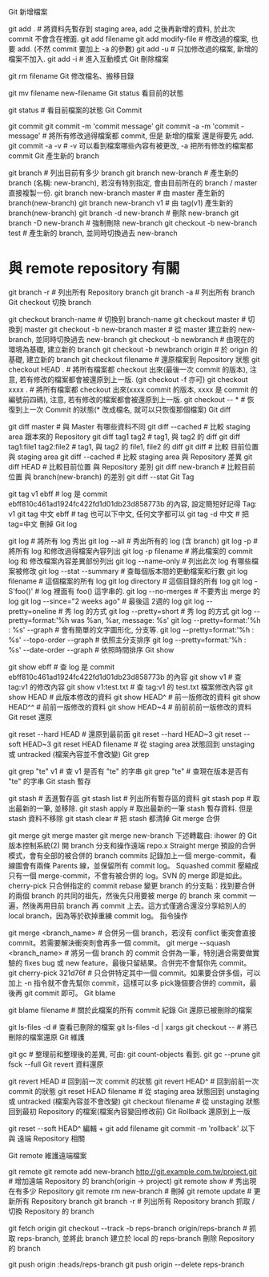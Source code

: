 Git 新增檔案

git add . # 將資料先暫存到 staging area, add 之後再新增的資料, 於此次 commit 不會含在裡面.
git add filename
git add modify-file # 修改過的檔案, 也要 add. (不然 commit 要加上 -a 的參數)
git add -u # 只加修改過的檔案, 新增的檔案不加入.
git add -i # 進入互動模式
Git 刪除檔案

git rm filename
Git 修改檔名、搬移目錄

git mv filename new-filename
Git status 看目前的狀態

git status # 看目前檔案的狀態
Git Commit

git commit
git commit -m 'commit message'
git commit -a -m 'commit -message' # 將所有修改過得檔案都 commit, 但是 新增的檔案 還是得要先 add.
git commit -a -v # -v 可以看到檔案哪些內容有被更改, -a 把所有修改的檔案都 commit
Git 產生新的 branch

git branch # 列出目前有多少 branch
git branch new-branch # 產生新的 branch (名稱: new-branch), 若沒有特別指定, 會由目前所在的 branch / master 直接複製一份.
git branch new-branch master # 由 master 產生新的 branch(new-branch)
git branch new-branch v1 # 由 tag(v1) 產生新的 branch(new-branch)
git branch -d new-branch # 刪除 new-branch
git branch -D new-branch # 強制刪除 new-branch
git checkout -b new-branch test # 產生新的 branch, 並同時切換過去 new-branch
# 與 remote repository 有關
git branch -r # 列出所有 Repository branch
git branch -a # 列出所有 branch
Git checkout 切換 branch

git checkout branch-name # 切換到 branch-name
git checkout master # 切換到 master
git checkout -b new-branch master # 從 master 建立新的 new-branch, 並同時切換過去 new-branch
git checkout -b newbranch # 由現在的環境為基礎, 建立新的 branch
git checkout -b newbranch origin # 於 origin 的基礎, 建立新的 branch
git checkout filename # 還原檔案到 Repository 狀態
git checkout HEAD . # 將所有檔案都 checkout 出來(最後一次 commit 的版本), 注意, 若有修改的檔案都會被還原到上一版. (git checkout -f 亦可)
git checkout xxxx . # 將所有檔案都 checkout 出來(xxxx commit 的版本, xxxx 是 commit 的編號前四碼), 注意, 若有修改的檔案都會被還原到上一版.
git checkout -- * # 恢復到上一次 Commit 的狀態(* 改成檔名, 就可以只恢復那個檔案)
Git diff

git diff master # 與 Master 有哪些資料不同
git diff --cached # 比較 staging area 跟本來的 Repository
git diff tag1 tag2 # tag1, 與 tag2 的 diff
git diff tag1:file1 tag2:file2 # tag1, 與 tag2 的 file1, file2 的 diff
git diff # 比較 目前位置 與 staging area
git diff --cached # 比較 staging area 與 Repository 差異
git diff HEAD # 比較目前位置 與 Repository 差別
git diff new-branch # 比較目前位置 與 branch(new-branch) 的差別
git diff --stat
Git Tag

git tag v1 ebff # log 是 commit ebff810c461ad1924fc422fd1d01db23d858773b 的內容, 設定簡短好記得 Tag: v1
git tag 中文 ebff # tag 也可以下中文, 任何文字都可以
git tag -d 中文 # 把 tag=中文 刪掉
Git log

git log # 將所有 log 秀出
git log --all # 秀出所有的 log (含 branch)
git log -p # 將所有 log 和修改過得檔案內容列出
git log -p filename # 將此檔案的 commit log 和 修改檔案內容差異部份列出
git log --name-only # 列出此次 log 有哪些檔案被修改
git log --stat --summary # 查每個版本間的更動檔案和行數
git log filename # 這個檔案的所有 log
git log directory # 這個目錄的所有 log
git log -S'foo()' # log 裡面有 foo() 這字串的.
git log --no-merges # 不要秀出 merge 的 log
git log --since="2 weeks ago" # 最後這 2週的 log
git log --pretty=oneline # 秀 log 的方式
git log --pretty=short # 秀 log 的方式
git log --pretty=format:'%h was %an, %ar, message: %s'
git log --pretty=format:'%h : %s' --graph # 會有簡單的文字圖形化, 分支等.
git log --pretty=format:'%h : %s' --topo-order --graph # 依照主分支排序
git log --pretty=format:'%h : %s' --date-order --graph # 依照時間排序
Git show

git show ebff # 查 log 是 commit ebff810c461ad1924fc422fd1d01db23d858773b 的內容
git show v1 # 查 tag:v1 的修改內容
git show v1:test.txt # 查 tag:v1 的 test.txt 檔案修改內容
git show HEAD # 此版本修改的資料
git show HEAD^ # 前一版修改的資料
git show HEAD^^ # 前前一版修改的資料
git show HEAD~4 # 前前前前一版修改的資料
Git reset 還原

git reset --hard HEAD # 還原到最前面
git reset --hard HEAD~3
git reset --soft HEAD~3
git reset HEAD filename # 從 staging area 狀態回到 unstaging 或 untracked (檔案內容並不會改變)
Git grep

git grep "te" v1 # 查 v1 是否有 "te" 的字串
git grep "te" # 查現在版本是否有 "te" 的字串
Git stash 暫存

git stash # 丟進暫存區
git stash list # 列出所有暫存區的資料
git stash pop # 取出最新的一筆, 並移除.
git stash apply # 取出最新的一筆 stash 暫存資料. 但是 stash 資料不移除
git stash clear # 把 stash 都清掉
Git merge 合併

git merge
git merge master
git merge new-branch
下述轉載自: ihower 的 Git 版本控制系統(2) 開 branch 分支和操作遠端 repo.x
Straight merge 預設的合併模式，會有全部的被合併的 branch commits 記錄加上一個 merge-commit，看線圖會有兩條 Parents 線，並保留所有 commit log。
Squashed commit 壓縮成只有一個 merge-commit，不會有被合併的 log。SVN 的 merge 即是如此。
cherry-pick 只合併指定的 commit
rebase 變更 branch 的分支點：找到要合併的兩個 branch 的共同的祖先，然後先只用要被 merge 的 branch 來 commit 一遍，然後再用目前 branch 再 commit 上去。這方式僅適合還沒分享給別人的 local branch，因為等於砍掉重練 commit log。
指令操作

git merge <branch_name> # 合併另一個 branch，若沒有 conflict 衝突會直接 commit。若需要解決衝突則會再多一個 commit。
git merge --squash <branch_name> # 將另一個 branch 的 commit 合併為一筆，特別適合需要做實驗的 fixes bug 或 new feature，最後只留結果。合併完不會幫你先 commit。
git cherry-pick 321d76f # 只合併特定其中一個 commit。如果要合併多個，可以加上 -n 指令就不會先幫你 commit，這樣可以多 pick幾個要合併的 commit，最後再 git commit 即可。
Git blame

git blame filename # 關於此檔案的所有 commit 紀錄
Git 還原已被刪除的檔案

git ls-files -d # 查看已刪除的檔案
git ls-files -d | xargs git checkout -- # 將已刪除的檔案還原
Git 維護

git gc # 整理前和整理後的差異, 可由: git count-objects 看到.
git gc --prune
git fsck --full
Git revert 資料還原

git revert HEAD # 回到前一次 commit 的狀態
git revert HEAD^ # 回到前前一次 commit 的狀態
git reset HEAD filename # 從 staging area 狀態回到 unstaging 或 untracked (檔案內容並不會改變)
git checkout filename # 從 unstaging 狀態回到最初 Repository 的檔案(檔案內容變回修改前)
Git Rollback 還原到上一版

git reset --soft HEAD^
編輯 + git add filename
git commit -m 'rollback'
以下與 遠端 Repository 相關

Git remote 維護遠端檔案

git remote
git remote add new-branch http://git.example.com.tw/project.git # 增加遠端 Repository 的 branch(origin -> project)
git remote show # 秀出現在有多少 Repository
git remote rm new-branch # 刪掉
git remote update # 更新所有 Repository branch
git branch -r # 列出所有 Repository branch
抓取 / 切換 Repository 的 branch

git fetch origin
git checkout --track -b reps-branch origin/reps-branch # 抓取 reps-branch, 並將此 branch 建立於 local 的 reps-branch
刪除 Repository 的 branch

git push origin :heads/reps-branch
git push origin --delete reps-branch
